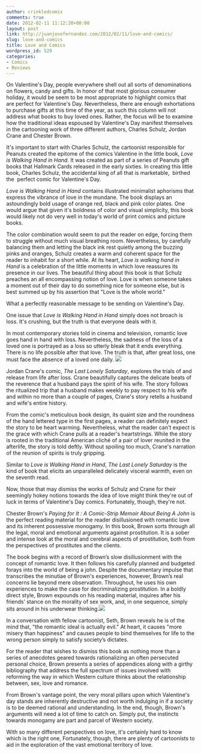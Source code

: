 ```yaml
---
author: crinkledcomix
comments: true
date: 2012-02-11 11:12:20+00:00
layout: post
link: http://juanjosefernandez.com/2012/02/11/love-and-comics/
slug: love-and-comics
title: Love and Comics
wordpress_id: 529
categories:
- Comics
- Reviews
---
```


On Valentine's Day, people everywhere shell out all sorts of denominations on flowers, candy and gifts. In honor of that most glorious consumer holiday, it would be seem to be most appropriate to highlight comics that are perfect for Valentine's Day. Nevertheless, there are enough exhortations to purchase gifts at this time of the year, as such this column will not address what books to buy loved ones. Rather, the focus will be to examine how the traditional ideas espoused by Valentine's Day manifest themselves in the cartooning work of three different authors, Charles Schulz, Jordan Crane and Chester Brown.

It's important to start with Charles Schulz, the cartoonist responsible for Peanuts created the epitome of the comics Valentine in the little book, _Love is Walking Hand in Hand_. It was created as part of a series of Peanuts gift books that Hallmark Cards released in the early sixties. In creating this little book, Charles Schulz, the accidental king of all that is marketable,  birthed the  perfect comic for Valentine's Day.

_Love is Walking Hand in Hand_ contains illustrated minimalist aphorisms that express the vibrance of love in the mundane. The book displays an astoundingly bold usage of orange red, black and pink color plates. One would argue that given it's boldness of color and visual simplicity, this book would likely not do very well in today's world of print comics and picture books.

The color combination would seem to put the reader on edge, forcing them to struggle without much visual breathing room. Nevertheless, by carefully balancing them and letting the black ink rest quietly among the buzzing pinks and oranges, Schulz creates a warm and coherent space for the reader to inhabit for a short while.
At its heart, _Love is walking hand in Hand_ is a celebration of the little moments in which love reassures its presence in our lives. The beautiful thing about this book is that Schulz preaches an all encompassing notion of love. Love is when someone takes a moment out of their day to do something nice for someone else, but is best summed up by his assertion that "Love is the whole world."

What a perfectly reasonable message to be sending on Valentine's Day.

One issue that _Love is Walking Hand in Hand_ simply does not broach is loss. It's crushing, but the truth is that everyone deals with it.

In most contemporary stories told in cinema and television, romantic love goes hand in hand with loss. Nevertheless, the sadness of the loss of a loved one is portrayed as a loss so utterly bleak that it ends everything. There is no life possible after that love. The truth is that, after great loss, one must face the absence of a loved one daily. [![](http://fernandezjuanjose.files.wordpress.com/2012/02/screen-shot-2012-02-11-at-6-10-32-am.png)](http://fernandezjuanjose.files.wordpress.com/2012/02/screen-shot-2012-02-11-at-6-10-32-am.png)

Jordan Crane's comic, _The Last Lonely Saturday_, explores the trials of and release from life after loss. Crane beautifully captures the delicate beats of the reverence that a husband pays the spirit of his wife. The story follows the ritualized trip that a husband makes weekly to pay respect to his wife and within no more than a couple of pages, Crane's story retells a husband and wife's entire history.

From the comic's meticulous book design, its quaint size and the roundness of the hand lettered type in the first pages, a reader can definitely expect the story to be heart warming. Nevertheless, what the reader can't expect is the grace with which Crane pulls at a reader's heartstrings. While the story is rooted in the traditional American cliché of a pair of lover reunited in the afterlife, the story is told deftly. Without spoiling too much, Crane's narration of the reunion of spirits is truly gripping.

Similar to _Love is Walking Hand in Hand_, _The Last Lonely Saturday_ is the kind of book that elicits an unparalleled delicately visceral warmth, even on the seventh read.

Now, those that may dismiss the works of Schulz and Crane for their seemingly hokey notions towards the idea of love might think they're out of luck in terms of Valentine's Day comics. Fortunately, though, they're not.

Chester Brown's _Paying for It : A Comic-Strip Memoir About Being A John_ is the perfect reading material for the reader disillusioned with romantic love and its inherent possessive monogamy. In this book, Brown sorts through all the legal, moral and emotional arguments against prostitution. It is a sober and intense look at the moral and cerebral aspects of prostitution, both from the perspectives of prostitutes and the clients.

The book begins with a record of Brown’s slow disillusionment with the concept of romantic love. It then follows his carefully planned and budgeted forays into the world of being a john. Despite the documentary impulse that transcribes the minutiae of Brown's experiences, however, Brown’s real concerns lie beyond mere observation. Throughout, he uses his own experiences to make the case for decriminalizing prostitution. In a boldly direct style, Brown expounds on his reading material, inquires after his friends’ stance on the morality of sex work, and, in one sequence, simply sits around in his underwear thinking.[![](http://fernandezjuanjose.files.wordpress.com/2012/02/chester_brown_paying_for_it.jpeg)](http://fernandezjuanjose.files.wordpress.com/2012/02/chester_brown_paying_for_it.jpeg)

In a conversation with fellow cartoonist, Seth, Brown reveals he is of the mind that, "the romantic ideal is actually evil." At heart, it causes "more misery than happiness" and causes people to bind themselves for life to the wrong person simply to satisfy society’s dictates.

For the reader that wishes to dismiss this book as nothing more than a series of anecdotes geared towards rationalizing an often persecuted personal choice, Brown presents a series of appendices along with a girthy bibliography that address the full spectrum of issues involved with reforming the way in which Western culture thinks about the relationship between, sex, love and romance.

From Brown's vantage point, the very moral pillars upon which Valentine's day stands are inherently destructive and not worth indulging in if a society is to be deemed rational and understanding. In the end, though, Brown's arguments will need a lot of time to catch on. Simply put, the instincts towards monogamy are part and parcel of Western society.

With so many different perspectives on love, it's certainly hard to know which is the right one, Fortunately, though, there are plenty of cartoonists to aid in the exploration of the vast emotional territory of love.
